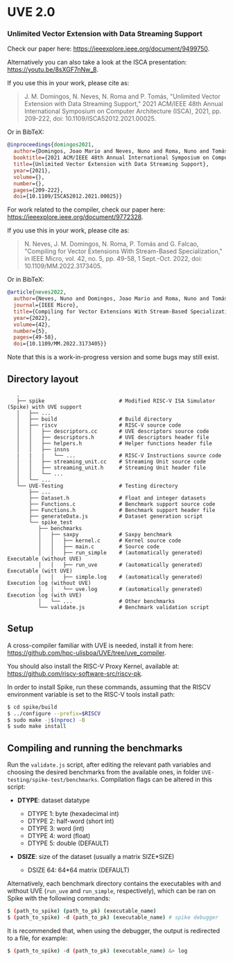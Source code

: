 # UVE 2.0
### Unlimited Vector Extension with Data Streaming Support

Check our paper here: https://ieeexplore.ieee.org/document/9499750.

Alternatively you can also take a look at the ISCA presentation: https://youtu.be/8sXGF7nNw_8.

If you use this in your work, please cite as:

   > J. M. Domingos, N. Neves, N. Roma and P. Tomás, "Unlimited Vector Extension with Data Streaming Support," 2021 ACM/IEEE 48th Annual International Symposium on Computer Architecture (ISCA), 2021, pp. 209-222, doi: 10.1109/ISCA52012.2021.00025.

Or in BibTeX:

```bibtex
@inproceedings{domingos2021,
  author={Domingos, Joao Mario and Neves, Nuno and Roma, Nuno and Tomás, Pedro},
  booktitle={2021 ACM/IEEE 48th Annual International Symposium on Computer Architecture (ISCA)}, 
  title={Unlimited Vector Extension with Data Streaming Support}, 
  year={2021},
  volume={},
  number={},
  pages={209-222},
  doi={10.1109/ISCA52012.2021.00025}}
```
For work related to the compiler, check our paper here: https://ieeexplore.ieee.org/document/9772328.

If you use this in your work, please cite as:

   > N. Neves, J. M. Domingos, N. Roma, P. Tomás and G. Falcao, "Compiling for Vector Extensions With Stream-Based Specialization," in IEEE Micro, vol. 42, no. 5, pp. 49-58, 1 Sept.-Oct. 2022, doi: 10.1109/MM.2022.3173405.

Or in BibTeX:

```bibtex
@article{neves2022,
  author={Neves, Nuno and Domingos, Joao Mario and Roma, Nuno and Tomás, Pedro and Falcao, Gabriel},
  journal={IEEE Micro}, 
  title={Compiling for Vector Extensions With Stream-Based Specialization}, 
  year={2022},
  volume={42},
  number={5},
  pages={49-58},
  doi={10.1109/MM.2022.3173405}}
```

Note that this is a work-in-progress version and some bugs may still exist.

## Directory layout
```
   .
   ├── spike                        # Modified RISC-V ISA Simulator (Spike) with UVE support
   │   ├── ...
   │   ├── build                    # Build directory
   │   ├── riscv                    # RISC-V source code
   │   │   ├── descriptors.cc       # UVE descriptors source code
   │   │   ├── descriptors.h        # UVE descriptors header file
   │   │   ├── helpers.h            # Helper functions header file
   │   │   ├── insns
   |   |   |   └── ...              # RISC-V Instructions source code
   │   │   ├── streaming_unit.cc    # Streaming Unit source code
   │   │   ├── streaming_unit.h     # Streaming Unit header file
   │   │   └── ...
   │   └── ...
   └── UVE-Testing                  # Testing directory
       ├── ...
       ├── Dataset.h                # Float and integer datasets
       ├── Functions.c              # Benchmark support source code
       ├── Functions.h              # Benchmark support header file
       ├── generateData.js          # Dataset generation script
       └── spike_test
          ├── benchmarks
          │   ├── saxpy             # Saxpy benchmark
          │   │   ├── kernel.c      # Kernel source code
          │   │   ├── main.c        # Source code
          │   │   ├── run_simple    # (automatically generated) Executable (without UVE)
          │   │   ├── run_uve       # (automatically generated) Executable (witt UVE)
          │   │   ├── simple.log    # (automatically generated) Execution log (without UVE)
          │   │   └── uve.log       # (automatically generated) Execution log (with UVE)
          │   └── ...               # Other benchmarks
          └── validate.js           # Benchmark validation script
```
## Setup

A cross-compiler familiar with UVE is needed, install it from here: https://github.com/hpc-ulisboa/UVE/tree/uve_compiler.

You should also install the RISC-V Proxy Kernel, available at: https://github.com/riscv-software-src/riscv-pk.

In order to install Spike, run these commands, assuming that the RISCV environment variable is set to the RISC-V tools install path:

```sh
$ cd spike/build
$ ../configure --prefix=$RISCV
$ sudo make -j$(nproc) -B
$ sudo make install
```

## Compiling and running the benchmarks

Run the `validate.js` script, after editing the relevant path variables and choosing the desired benchmarks from the available ones, in folder `UVE-testing/spike-test/benchmarks`. Compilation flags can be altered in this script:

* **DTYPE**: dataset datatype
   * DTYPE 1: byte (hexadecimal int)
   * DTYPE 2: half-word (short int)
   * DTYPE 3: word (int)
   * DTYPE 4: word (float)
   * DTYPE 5: double (DEFAULT)

* **DSIZE**: size of the dataset (usually a matrix SIZE*SIZE)
   * DSIZE 64: 64*64 matrix (DEFAULT)

Alternatively, each benchmark directory contains the executables with and without UVE (`run_uve` and `run_simple`, respectively), which can be ran on Spike with the following commands:

```sh
$ (path_to_spike) (path_to_pk) (executable_name)
$ (path_to_spike) -d (path_to_pk) (executable_name) # spike debugger
```

It is recommended that, when using the debugger, the output is redirected to a file, for example:

```sh
$ (path_to_spike) -d (path_to_pk) (executable_name) &> log
```
